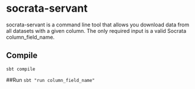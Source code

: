 # socrata-servant
socrata-servant is a command line tool that allows you download data from all datasets with a given column. The only
required input is a valid Socrata column_field_name.

## Compile
```sbt compile```

##Run
```sbt "run column_field_name"```


